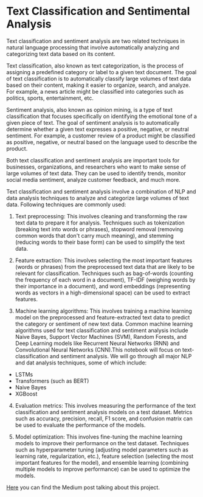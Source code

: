 # Text Classification and Sentimental Analysis

Text classification and sentiment analysis are two related techniques in natural language processing that involve automatically analyzing and categorizing text data based on its content.

Text classification, also known as text categorization, is the process of assigning a predefined category or label to a given text document. The goal of text classification is to automatically classify large volumes of text data based on their content, making it easier to organize, search, and analyze. For example, a news article might be classified into categories such as politics, sports, entertainment, etc.

Sentiment analysis, also known as opinion mining, is a type of text classification that focuses specifically on identifying the emotional tone of a given piece of text. The goal of sentiment analysis is to automatically determine whether a given text expresses a positive, negative, or neutral sentiment. For example, a customer review of a product might be classified as positive, negative, or neutral based on the language used to describe the product.

Both text classification and sentiment analysis are important tools for businesses, organizations, and researchers who want to make sense of large volumes of text data. They can be used to identify trends, monitor social media sentiment, analyze customer feedback, and much more.

Text classification and sentiment analysis involve a combination of NLP and data analysis techniques to analyze and categorize large volumes of text data. Following techniques are commonly used:

  1. Text preprocessing: This involves cleaning and transforming the raw text data to prepare it for analysis. Techniques such as tokenization (breaking text into words or phrases), stopword removal (removing common words that don't carry much meaning), and stemming (reducing words to their base form) can be used to simplify the text data.

  2. Feature extraction: This involves selecting the most important features (words or phrases) from the preprocessed text data that are likely to be relevant for classification. Techniques such as bag-of-words (counting the frequency of each word in a document), TF-IDF (weighing words by their importance in a document), and word embeddings (representing words as vectors in a high-dimensional space) can be used to extract features.

  3. Machine learning algorithms: This involves training a machine learning model on the preprocessed and feature-extracted text data to predict the category or sentiment of new text data. Common machine learning algorithms used for text classification and sentiment analysis include Naive Bayes, Support Vector Machines (SVM), Random Forests, and Deep Learning models like Recurrent Neural Networks (RNN) and Convolutional Neural Networks (CNN).This notebook will focus on text-classification and sentiment analysis. We will go through all major NLP and dat analysis techniques, some of which include:
  - LSTMs
  - Transformers (such as BERT)
  - Naive Bayes
  - XGBoost

  4. Evaluation metrics: This involves measuring the performance of the text classification and sentiment analysis models on a test dataset. Metrics such as accuracy, precision, recall, F1 score, and confusion matrix can be used to evaluate the performance of the models.

  5. Model optimization: This involves fine-tuning the machine learning models to improve their performance on the test dataset. Techniques such as hyperparameter tuning (adjusting model parameters such as learning rate, regularization, etc.), feature selection (selecting the most important features for the model), and ensemble learning (combining multiple models to improve performance) can be used to optimize the models.
  
[Here](https://medium.com/p/7a60a9023009) you can find the Medium post talking about this project.


